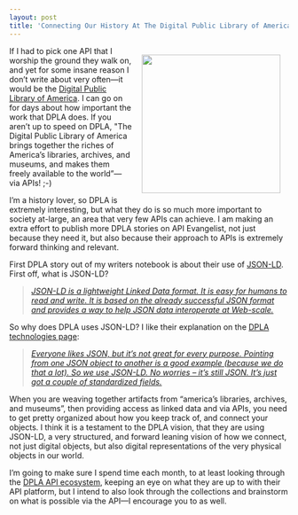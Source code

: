 ```yaml
---
layout: post
title: 'Connecting Our History At The Digital Public Library of America Using APIs And JSON-LD'
---
```

<p><a href="http://dp.la/"><img style="padding: 15px;" src="https://s3.amazonaws.com/kinlane-productions/api-evangelist/digital-public-library-of-america/DPLA_logo.jpg" alt="" width="250" align="right" /></a></p>
<p>If I had to pick one API that I worship the ground they walk on, and yet for some insane reason I don&rsquo;t write about very often&mdash;it would be the <a href="http://dp.la/">Digital Public Library of America</a>. I can go on for days about how important the work that DPLA does. If you aren&rsquo;t up to speed on DPLA, "The Digital Public Library of America brings together the riches of America&rsquo;s libraries, archives, and museums, and makes them freely available to the world&rdquo;&mdash;via APIs! ;-)</p>
<p>I&rsquo;m a history lover, so DPLA is extremely interesting, but what they do is so much more important to society at-large, an area that very few APIs can achieve. I am making an extra effort to publish more DPLA stories on API Evangelist, not just because they need it, but also because their approach to APIs is extremely forward thinking and relevant.</p>
<p>First DPLA story out of my writers notebook is about their use of <a href="http://json-ld.org/">JSON-LD</a>. First off, what is JSON-LD?</p>
<blockquote><em><a href="http://json-ld.org/"> JSON-LD is a lightweight Linked Data format. It is easy for humans to read and write. It is based on the already successful JSON format and provides a way to help JSON data interoperate at Web-scale.</a></em></blockquote>
<p>So why does DPLA uses JSON-LD? I like their explanation on the <a href="http://dp.la/info/developers/codex/policies/technologies/">DPLA technologies page</a>:</p>
<blockquote><em><a href="http://dp.la/info/developers/codex/policies/technologies/"> Everyone likes JSON, but it&rsquo;s not great for every purpose.  Pointing from one JSON object to another is a good example (because we do that a lot).  So we use JSON-LD. No worries &ndash; it&rsquo;s still JSON.  It&rsquo;s just got a couple of standardized fields. </a></em></blockquote>
<p>When you are weaving together artifacts from &ldquo;america&rsquo;s libraries, archives, and museums&rdquo;, then providing access as linked data and via APIs, you need to get pretty organized about how you keep track of, and connect your objects. I think it is a testament to the DPLA vision, that they are using JSON-LD, a very structured, and forward leaning vision of how we connect, not just digital objects, but also digital representations of the very physical objects in our world.</p>
<p>I&rsquo;m going to make sure I spend time each month, to at least looking through the <a href="http://dp.la/info/developers/codex/">DPLA API ecosystem</a>, keeping an eye on what they are up to with their API platform, but I intend to also look through the collections and brainstorm on what is possible via the API&mdash;I encourage you to as well.</p>